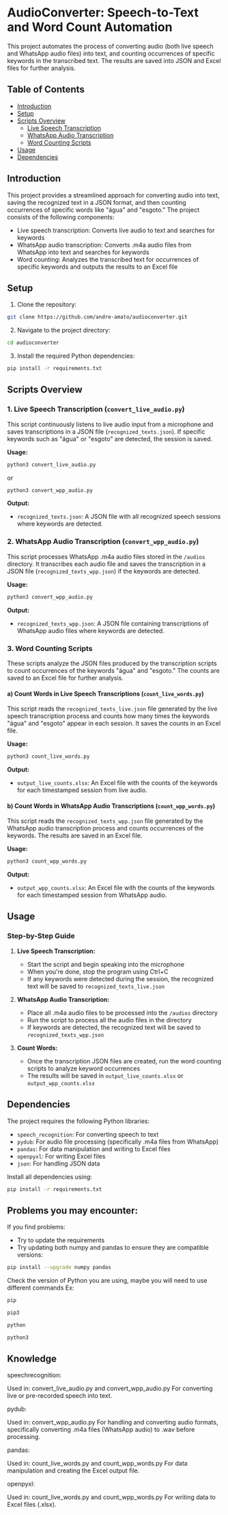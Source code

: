 # AudioConverter: Speech-to-Text and Word Count Automation

This project automates the process of converting audio (both live speech and WhatsApp audio files) into text, and counting occurrences of specific keywords in the transcribed text. The results are saved into JSON and Excel files for further analysis.

## Table of Contents

- [Introduction](#introduction)
- [Setup](#setup)
- [Scripts Overview](#scripts-overview)
  - [Live Speech Transcription](#live-speech-transcription)
  - [WhatsApp Audio Transcription](#whatsapp-audio-transcription)
  - [Word Counting Scripts](#word-counting-scripts)
- [Usage](#usage)
- [Dependencies](#dependencies)

## Introduction

This project provides a streamlined approach for converting audio into text, saving the recognized text in a JSON format, and then counting occurrences of specific words like "água" and "esgoto." The project consists of the following components:

- Live speech transcription: Converts live audio to text and searches for keywords
- WhatsApp audio transcription: Converts .m4a audio files from WhatsApp into text and searches for keywords
- Word counting: Analyzes the transcribed text for occurrences of specific keywords and outputs the results to an Excel file

## Setup

1. Clone the repository:

```bash
git clone https://github.com/andre-amato/audioconverter.git
```

2. Navigate to the project directory:

```bash
cd audioconverter
```

3. Install the required Python dependencies:

```bash
pip install -r requirements.txt
```

## Scripts Overview

### 1. Live Speech Transcription (`convert_live_audio.py`)

This script continuously listens to live audio input from a microphone and saves transcriptions in a JSON file (`recognized_texts.json`). If specific keywords such as "água" or "esgoto" are detected, the session is saved.

**Usage:**

```bash
python3 convert_live_audio.py
```

or

```bash
python3 convert_wpp_audio.py
```

**Output:**

- `recognized_texts.json`: A JSON file with all recognized speech sessions where keywords are detected.

### 2. WhatsApp Audio Transcription (`convert_wpp_audio.py`)

This script processes WhatsApp .m4a audio files stored in the `/audios` directory. It transcribes each audio file and saves the transcription in a JSON file (`recognized_texts_wpp.json`) if the keywords are detected.

**Usage:**

```bash
python3 convert_wpp_audio.py
```

**Output:**

- `recognized_texts_wpp.json`: A JSON file containing transcriptions of WhatsApp audio files where keywords are detected.

### 3. Word Counting Scripts

These scripts analyze the JSON files produced by the transcription scripts to count occurrences of the keywords "água" and "esgoto." The counts are saved to an Excel file for further analysis.

#### a) Count Words in Live Speech Transcriptions (`count_live_words.py`)

This script reads the `recognized_texts_live.json` file generated by the live speech transcription process and counts how many times the keywords "água" and "esgoto" appear in each session. It saves the counts in an Excel file.

**Usage:**

```bash
python3 count_live_words.py
```

**Output:**

- `output_live_counts.xlsx`: An Excel file with the counts of the keywords for each timestamped session from live audio.

#### b) Count Words in WhatsApp Audio Transcriptions (`count_wpp_words.py`)

This script reads the `recognized_texts_wpp.json` file generated by the WhatsApp audio transcription process and counts occurrences of the keywords. The results are saved in an Excel file.

**Usage:**

```bash
python3 count_wpp_words.py
```

**Output:**

- `output_wpp_counts.xlsx`: An Excel file with the counts of the keywords for each timestamped session from WhatsApp audio.

## Usage

### Step-by-Step Guide

1. **Live Speech Transcription:**

   - Start the script and begin speaking into the microphone
   - When you're done, stop the program using Ctrl+C
   - If any keywords were detected during the session, the recognized text will be saved to `recognized_texts_live.json`

2. **WhatsApp Audio Transcription:**

   - Place all .m4a audio files to be processed into the `/audios` directory
   - Run the script to process all the audio files in the directory
   - If keywords are detected, the recognized text will be saved to `recognized_texts_wpp.json`

3. **Count Words:**
   - Once the transcription JSON files are created, run the word counting scripts to analyze keyword occurrences
   - The results will be saved in `output_live_counts.xlsx` or `output_wpp_counts.xlsx`

## Dependencies

The project requires the following Python libraries:

- `speech_recognition`: For converting speech to text
- `pydub`: For audio file processing (specifically .m4a files from WhatsApp)
- `pandas`: For data manipulation and writing to Excel files
- `openpyxl`: For writing Excel files
- `json`: For handling JSON data

Install all dependencies using:

```bash
pip install -r requirements.txt
```

## Problems you may encounter:

If you find problems:

- Try to update the requirements
- Try updating both numpy and pandas to ensure they are compatible versions:

```bash
pip install --upgrade numpy pandas
```

Check the version of Python you are using, maybe you will need to use different commands
Ex:

```bash
pip
```

```bash
pip3
```

```bash
python
```

```bash
python3
```

## Knowledge

speechrecognition:

Used in: convert_live_audio.py and convert_wpp_audio.py
For converting live or pre-recorded speech into text.

pydub:

Used in: convert_wpp_audio.py
For handling and converting audio formats, specifically converting .m4a files (WhatsApp audio) to .wav before processing.

pandas:

Used in: count_live_words.py and count_wpp_words.py
For data manipulation and creating the Excel output file.

openpyxl:

Used in: count_live_words.py and count_wpp_words.py
For writing data to Excel files (.xlsx).
